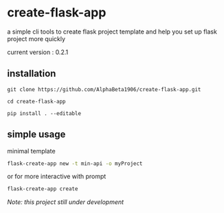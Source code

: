 # create-flask-app

a simple cli tools to create flask  project template  and help you set up flask project more quickly

current version : 0.2.1
## installation
```
git clone https://github.com/AlphaBeta1906/create-flask-app.git

cd create-flask-app

pip install . --editable   

```

## simple usage
minimal template
```bash
flask-create-app new -t min-api -o myProject
```

or for more interactive with prompt

```bash
flask-create-app create
```

*Note: this project still under development*
